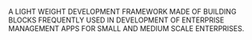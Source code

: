 A LIGHT WEIGHT DEVELOPMENT FRAMEWORK MADE OF BUILDING BLOCKS FREQUENTLY USED IN DEVELOPMENT OF ENTERPRISE MANAGEMENT APPS FOR SMALL AND MEDIUM SCALE ENTERPRISES.
